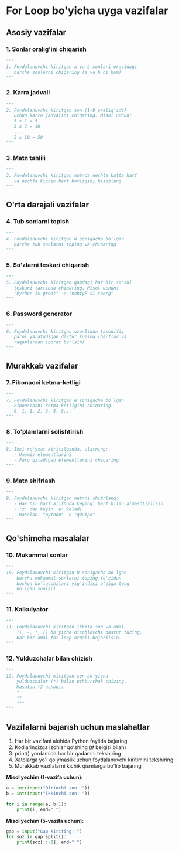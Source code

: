 # **For Loop bo'yicha uyga vazifalar**

## **Asosiy vazifalar**

### **1. Sonlar oralig'ini chiqarish**
```python
"""
1. Foydalanuvchi kiritgan a va b sonlari orasidagi 
   barcha sonlarni chiqaring (a va b ni ham)
"""
```

### **2. Karra jadvali**
```python
"""
2. Foydalanuvchi kiritgan son (1-9 oralig'ida) 
   uchun karra jadvalini chiqaring. Misol uchun:
   5 x 1 = 5
   5 x 2 = 10
   ...
   5 x 10 = 50
"""
```

### **3. Matn tahlili**
```python
"""
3. Foydalanuvchi kiritgan matnda nechta katta harf 
   va nechta kichik harf borligini hisoblang
"""
```

## **O'rta darajali vazifalar**

### **4. Tub sonlarni topish**
```python
"""
4. Foydalanuvchi kiritgan N sonigacha bo'lgan 
   barcha tub sonlarni toping va chiqaring
"""
```

### **5. So'zlarni teskari chiqarish**
```python
"""
5. Foydalanuvchi kiritgan gapdagi har bir so'zni 
   teskari tartibda chiqaring. Misol uchun:
   "Python is great" -> "nohtyP si taerg"
"""
```

### **6. Password generator**
```python
"""
6. Foydalanuvchi kiritgan uzunlikda tasodifiy 
   parol yaratadigan dastur tuzing (harflar va 
   raqamlardan iborat bo'lsin)
"""
```

## **Murakkab vazifalar**

### **7. Fibonacci ketma-ketligi**
```python
"""
7. Foydalanuvchi kiritgan N sonigacha bo'lgan 
   Fibonachchi ketma-ketligini chiqaring
   0, 1, 1, 2, 3, 5, 8...
"""
```

### **8. To'plamlarni solishtirish**
```python
"""
8. Ikki ro'yxat kiritilganda, ularning:
   - Umumiy elementlarini
   - Farq qiladigan elementlarini chiqaring
"""
```

### **9. Matn shifrlash**
```python
"""
9. Foydalanuvchi kiritgan matnni shifrlang:
   - Har bir harf alifboda keyingi harf bilan almashtirilsin
   - 'z' dan keyin 'a' keladi
   - Masalan: "python" -> "qzuipo"
"""
```

## **Qo'shimcha masalalar**

### **10. Mukammal sonlar**
```python
"""
10. Foydalanuvchi kiritgan N sonigacha bo'lgan 
    barcha mukammal sonlarni toping (o'zidan 
    boshqa bo'luvchilari yig'indisi o'ziga teng 
    bo'lgan sonlar)
"""
```

### **11. Kalkulyator**
```python
"""
11. Foydalanuvchi kiritgan ikkita son va amal 
    (+, -, *, /) bo'yicha hisoblovchi dastur tuzing. 
    Har bir amal for loop orqali bajarilsin.
"""
```

### **12. Yulduzchalar bilan chizish**
```python
"""
12. Foydalanuvchi kiritgan son bo'yicha 
    yulduzchalar (*) bilan uchburchak chizing.
    Masalan (3 uchun):
    *
    **
    ***
"""
```

## **Vazifalarni bajarish uchun maslahatlar**

1. Har bir vazifani alohida Python faylida bajaring
2. Kodlaringizga izohlar qo'shing (# belgisi bilan)
3. print() yordamida har bir qadamni tekshiring
4. Xatolarga yo'l qo'ymaslik uchun foydalanuvchi kiritimini tekshiring
5. Murakkab vazifalarni kichik qismlarga bo'lib bajaring

**Misol yechim (1-vazifa uchun):**
```python
a = int(input("Birinchi son: "))
b = int(input("Ikkinchi son: "))

for i in range(a, b+1):
    print(i, end=" ")
```

**Misol yechim (5-vazifa uchun):**
```python
gap = input("Gap kiriting: ")
for soz in gap.split():
    print(soz[::-1], end=" ")
```

